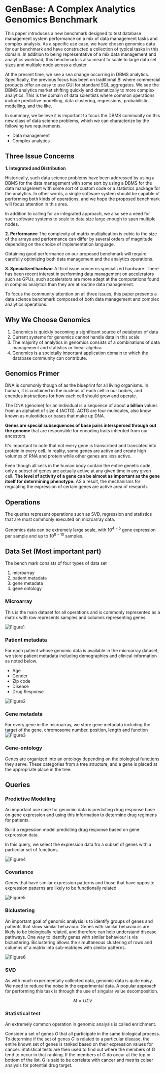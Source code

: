 # GenBase: A Complex Analytics Genomics Benchmark

This paper introduces a new benchmark designed to test database management system performance on a mix of data management tasks and complex analysis. As a specific use case, we have chosen genomics data for our benchmark and have constructed a collection of typical tasks in this domain. In addition to being representative of a mix data management and analytics workload, this benchmark is also meant to scale to large data set sizes and multiple node across a cluster.

At the present time, we see a sea change occurring in DBMS analytics. Specifically, the previous focus has been on traditional BI where commercial products offer an easy to use GUI for standard SQL aggregates. We see the DBMS analytics market shifting quickly and dramatically to more complex analytics. This is the domain of data scientists where common operations include predictive modelling, data clustering, regressions, probabilistic modelling, and the like.

In summary, we believe it is important to focus the DBMS community on this new class of data science problems, which we can characterize by the following two requirements. 

- Data management
- Complex analytics

## Three Issue Concerns
**1. Integrated and Distribution**

Historically, such data science problems have been addressed by using a DBMS for the data management with some sort by using a DBMS for the data management with some sort of custom code or a statistics package for the analytics. In other words, a single software system should be capable of performing both kinds of operations, and we hope the proposed benchmark will focus attention in this area. 

In addition to calling for an integrated approach, we also see a need for such software systems to scale to data size large enough to span multiple nodes.

**2. Performance**
The complexity of matrix multiplication is cubic to the size of the arrays and performance can differ by several orders of magnitude depending on the choice of implementation language. 

Obtaining good performance on our proposed benchmark will require carefully optimizing both data management and the analytics operations.

**3. Specialized hardwar**
A third issue concerns specialized hardware. There has been recent interest in performing data management on accelerators such as GPUs, such accelerators are more adept at the computations found in complex analytics than they are at routine data management. 

To focus the community attention on all three issues, this paper presents a data science benchmark composed of both data management and complex analytics operations. 

## Why We Choose Genomics
1. Genomics is quickly becoming a significant source of petabytes of data
2. Current systems for genomics cannot handle data in this scale
3. The majority of analytics in genomics consists of a combinations of data management and statistics or linear algebra
4. Genomics is a societally important application domain to which the database community can contribute.

## Genomics Primer
DNA is commonly though of as the blueprint for all living organisms. In human, it is contained in the nucleus of each cell in our bodies, and encodes instructions for how each cell should grow and operate.

The DNA (genome) for an individual is a sequence of about **a billion** values from an alphabet of size 4 (ACTG). ACTG are four mulecules, also know known as nuleotides or bases that make up DNA.

**Genes are special subsequences of base pairs interspersed through out the genome** that are responsible for encoding traits inherited from our ancestors.

It's important to note that not every gene is transcribed and translated into protein in every cell. In reality, some genes are active and create high volumes of RNA and protein while other genes are less active.


Even though all cells in the human body contain the entire genetic code, only a subset of genes are actually active at any given time in any given cell. **The level of activity of a gene can be almost as important as the gene itself for determining phenotype.** AS a result, the mechanisms for regulating the expression of certain genes are active area of research. 

## Operations
The queries represent operations such as SVD, regression and statistics that are most commonly executed on microarray data. 

Genomics data can be extremely large scale, with $10^{4-5}$ gene expression per sample and up to $10^{8-10}$ samples.

## Data Set (Most important part)
The bench mark consists of four types of data set
1. microarray
2. patient metadata
3. gene metadata
4. gene ontology

### Microarray
This is the main dataset for all operations and is commonly represented as a matrix with row represents samples and columns representing genes.

![Figure1](media/Figure1.png)


### Patient metadata
For each patient whose genomic data is available in the microarray dataset, we store patient metadata including demographics and clinical information as noted below.

- Age
- Gender
- Zip code
- Disease
- Drug Response

![Figure2](media/Figure2.png)

### Gene metadata
For every gene in the microarray, we store gene metadata including the target of the gene, chromosome number, position, length and function
![Figure3](media/Figure3.png)

### Gene-ontology
Genes are organized into an ontology depending on the biological functions they serve. These categories from a tree structure, and a gene is placed at the appropriate place in the tree. 

## Queries
### Predictive Modelling
An important use case for genomic data is predicting drug response base on gene expression and using this information to determine drug regimens for patients.

Build a regression model predicting drug response based on gene expression data.

In this query, we select the expression data fro a subset of genes with a particular set of functions.

![Figure4](media/Figure4.png)


### Covariance
Genes that have similar expression patterns and those that have opposite expression patterns are likely to be functionally related

![Figure5](media/Figure5.png)

### Biclustering
An important goal of genomic analysis is to identify groups of genes and patients that show similar behaviour. Genes with similar behaviours are likely to be biologically related, and therefore can help understand disease pathways. One way to identify genes with similar behaviour is via biclustering. Biclustering allows the simultaneous clustering of rows and columns of a matrix into sub-matrices with similar patterns.

![Figure6](media/Figure6.png)

### SVD
As with much experimentally collected data, genomic data is quite noisy. We need to reduce the noise in the experimental data. A popular approach for performing this task is through the use of singular value decomposition. 

$$M = U \Sigma V$$

### Statistical test
An extremely common operation in genomic analysis is called enrichment.

Consider a set of genes $G$ that all participate in the same biological process. To determine if the set of genes $G$ is related to a particular disease, the entire known set of genes is ranked based on their expression values for cancer. Statistical tests are then used to find out where the members of G tend to occur in that ranking. If the members of G do occur at the top or bottom of the list. G is said to be correlate with cancer and metrits colser analysis for potential drug target. 


